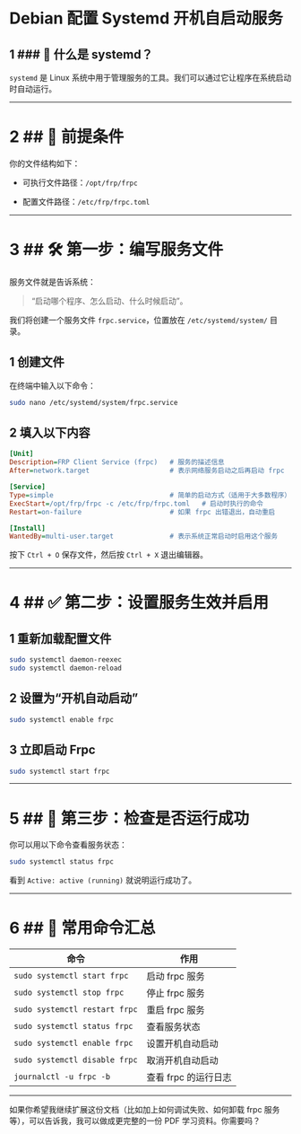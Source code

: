 # Debian 配置 Systemd 开机自启动服务

## 1 ### 📌 什么是 systemd？

`systemd` 是 Linux 系统中用于管理服务的工具。我们可以通过它让程序在系统启动时自动运行。

---

# 2 ## 🧱 前提条件

你的文件结构如下：

- 可执行文件路径：`/opt/frp/frpc`
    
- 配置文件路径：`/etc/frp/frpc.toml`

---

# 3 ## 🛠 第一步：编写服务文件

服务文件就是告诉系统：

> “启动哪个程序、怎么启动、什么时候启动”。

我们将创建一个服务文件 `frpc.service`，位置放在 `/etc/systemd/system/` 目录。

## 1 创建文件

在终端中输入以下命令：

```bash
sudo nano /etc/systemd/system/frpc.service
```

## 2 填入以下内容

```ini
[Unit]
Description=FRP Client Service (frpc)   # 服务的描述信息
After=network.target                    # 表示网络服务启动之后再启动 frpc

[Service]
Type=simple                             # 简单的启动方式（适用于大多数程序）
ExecStart=/opt/frp/frpc -c /etc/frp/frpc.toml   # 启动时执行的命令
Restart=on-failure                      # 如果 frpc 出错退出，自动重启

[Install]
WantedBy=multi-user.target              # 表示系统正常启动时启用这个服务
```

按下 `Ctrl + O` 保存文件，然后按 `Ctrl + X` 退出编辑器。

---

# 4 ## ✅ 第二步：设置服务生效并启用

## 1 重新加载配置文件

```bash
sudo systemctl daemon-reexec
sudo systemctl daemon-reload
```

## 2 设置为“开机自动启动”

```bash
sudo systemctl enable frpc
```

## 3 立即启动 Frpc

```bash
sudo systemctl start frpc
```

---

# 5 ## 🧪 第三步：检查是否运行成功

你可以用以下命令查看服务状态：

```bash
sudo systemctl status frpc
```

看到 `Active: active (running)` 就说明运行成功了。

---

# 6 ## 🧹 常用命令汇总

|命令|作用|
|---|---|
|`sudo systemctl start frpc`|启动 frpc 服务|
|`sudo systemctl stop frpc`|停止 frpc 服务|
|`sudo systemctl restart frpc`|重启 frpc 服务|
|`sudo systemctl status frpc`|查看服务状态|
|`sudo systemctl enable frpc`|设置开机自动启动|
|`sudo systemctl disable frpc`|取消开机自动启动|
|`journalctl -u frpc -b`|查看 frpc 的运行日志|

---

如果你希望我继续扩展这份文档（比如加上如何调试失败、如何卸载 frpc 服务等），可以告诉我，我可以做成更完整的一份 PDF 学习资料。你需要吗？
